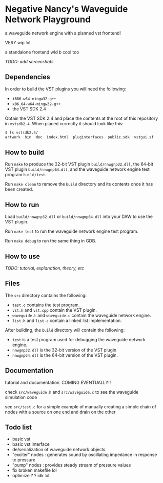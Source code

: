 # Negative Nancy's Waveguide Network Playground

a waveguide network engine with a planned vst frontend!

VERY wip lol

a standalone frontend wld b cool too

_TODO: add screenshots_

## Dependencies

In order to build the VST plugins you will need the following:
- `i686-w64-mingw32-g++`
- `x86_64-w64-mingw32-g++`
- the VST SDK 2.4

Obtain the VST SDK 2.4 and place the contents at the root of this repository in `vstsdk2.4`.
When placed correctly it should look like this:
```bash
$ ls vstsdk2.4/
artwork  bin  doc  index.html  pluginterfaces  public.sdk  vstgui.sf
```

## How to build

Run `make` to produce the 32-bit VST plugin `build/nnwgnp32.dll`, the 64-bit VST plugin `build/nnwgnp64.dll`, and the waveguide network engine test program `build/test`.

Run `make clean` to remove the `build` directory and its contents once it has been created.

## How to run

Load `build/nnwgnp32.dll` or `build/nnwgnp64.dll` into your DAW to use the VST plugin.

Run `make test` to run the waveguide network engine test program.

Run `make debug` to run the same thing in GDB.

## How to use

_TODO: tutorial, explanation, theory, etc_

## Files

The `src` directory contains the following:
- `test.c` contains the test program.
- `vst.h` and `vst.cpp` contain the VST plugin.
- `waveguide.h` and `waveguide.c` contain the waveguide network engine.
- `list.h` and `list.c` contain a linked list implementation.

After building, the `build` directory will contain the following:
- `test` is a test program used for debugging the waveguide network engine.
- `nnwgnp32.dll` is the 32-bit version of the VST plugin.
- `nnwgnp64.dll` is the 64-bit version of the VST plugin.

## Documentation

tutorial and documentation: COMING EVENTUALLY!!

check `src/waveguide.h` and `src/waveguide.c` to see the waveguide simulation code

see `src/test.c` for a simple example of manually creating a simple chain of nodes with a source on one end and drain on the other

## Todo list

- basic vst
- basic vst interface
- de/serialization of waveguide network objects
- "exciter" nodes : generates sound by oscillating impedance in response to pressure
- "pump" nodes : provides steady stream of pressure values
- fix broken makefile lol
- optimize ? ? idk lol
